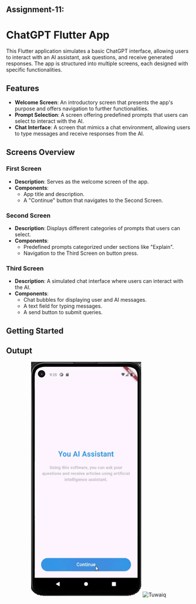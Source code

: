## Assignment-11:
# ChatGPT Flutter App

This Flutter application simulates a basic ChatGPT interface, allowing users to interact with an AI assistant, ask questions, and receive generated responses. The app is structured into multiple screens, each designed with specific functionalities.

## Features

- **Welcome Screen**: An introductory screen that presents the app's purpose and offers navigation to further functionalities.
- **Prompt Selection**: A screen offering predefined prompts that users can select to interact with the AI.
- **Chat Interface**: A screen that mimics a chat environment, allowing users to type messages and receive responses from the AI.

## Screens Overview

### First Screen

- **Description**: Serves as the welcome screen of the app.
- **Components**:
  - App title and description.
  - A "Continue" button that navigates to the Second Screen.

### Second Screen

- **Description**: Displays different categories of prompts that users can select.
- **Components**:
  - Predefined prompts categorized under sections like "Explain".
  - Navigation to the Third Screen on button press.

### Third Screen

- **Description**: A simulated chat interface where users can interact with the AI.
- **Components**:
  - Chat bubbles for displaying user and AI messages.
  - A text field for typing messages.
  - A send button to submit queries.

## Getting Started





## Outupt
<p align="center">
   <img src="./screen_shoot/gifvideo.gif" alt="Tuwaiq" width="300"/>
   <img src="./assets/Screenshot_2.png" alt="Tuwaiq" width="300"/>
